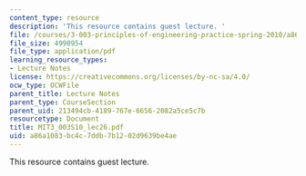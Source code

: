 ```yaml
---
content_type: resource
description: 'This resource contains guest lecture. '
file: /courses/3-003-principles-of-engineering-practice-spring-2010/a86a1083bc4c7ddb7b1202d9639be4ae_MIT3_003S10_lec26.pdf
file_size: 4990954
file_type: application/pdf
learning_resource_types:
- Lecture Notes
license: https://creativecommons.org/licenses/by-nc-sa/4.0/
ocw_type: OCWFile
parent_title: Lecture Notes
parent_type: CourseSection
parent_uid: 213494cb-4189-767e-6656-2082a5ce5c7b
resourcetype: Document
title: MIT3_003S10_lec26.pdf
uid: a86a1083-bc4c-7ddb-7b12-02d9639be4ae
---
```

This resource contains guest lecture. 